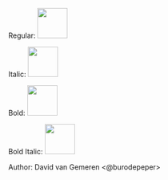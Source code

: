 Regular:
<img src="https://user-images.githubusercontent.com/3703530/33773450-32a24f74-dc38-11e7-8280-c1b1ceebdd27.png" height="60">


Italic:
<img src="https://user-images.githubusercontent.com/3703530/33773453-35b8aea6-dc38-11e7-88dc-8b3cbd2f5250.png" height="60">


Bold:
<img src="https://user-images.githubusercontent.com/3703530/33773455-38bb2e76-dc38-11e7-9ecb-7f46363ab886.png" height="60">


Bold Italic:
<img src="https://user-images.githubusercontent.com/3703530/33773459-3ae66ac6-dc38-11e7-94e4-d8341f4270c7.png" height="60">


Author:
David van Gemeren <@burodepeper>
